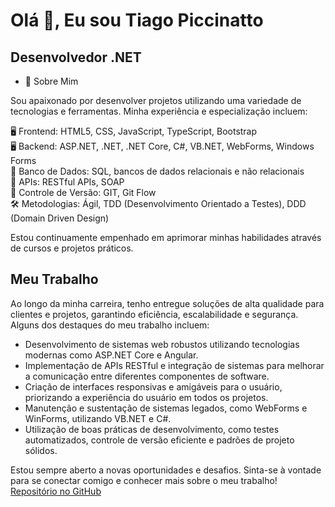 # Olá 👋, Eu sou Tiago Piccinatto
## Desenvolvedor .NET

- 📄 Sobre Mim

Sou apaixonado por desenvolver projetos utilizando uma variedade de tecnologias e ferramentas. Minha experiência e especialização incluem:

🖥️ Frontend: HTML5, CSS, JavaScript, TypeScript, Bootstrap  
🖥️ Backend: ASP.NET, .NET, .NET Core, C#, VB.NET, WebForms, Windows Forms  
💾 Banco de Dados: SQL, bancos de dados relacionais e não relacionais  
🚀 APIs: RESTful APIs, SOAP  
🔄 Controle de Versão: GIT, Git Flow  
🛠️ Metodologias: Ágil, TDD (Desenvolvimento Orientado a Testes), DDD (Domain Driven Design)  

Estou continuamente empenhado em aprimorar minhas habilidades através de cursos e projetos práticos.

## Meu Trabalho

Ao longo da minha carreira, tenho entregue soluções de alta qualidade para clientes e projetos, garantindo eficiência, escalabilidade e segurança. Alguns dos destaques do meu trabalho incluem:

- Desenvolvimento de sistemas web robustos utilizando tecnologias modernas como ASP.NET Core e Angular.
- Implementação de APIs RESTful e integração de sistemas para melhorar a comunicação entre diferentes componentes de software.
- Criação de interfaces responsivas e amigáveis para o usuário, priorizando a experiência do usuário em todos os projetos.
- Manutenção e sustentação de sistemas legados, como WebForms e WinForms, utilizando VB.NET e C#.
- Utilização de boas práticas de desenvolvimento, como testes automatizados, controle de versão eficiente e padrões de projeto sólidos.

Estou sempre aberto a novas oportunidades e desafios. Sinta-se à vontade para se conectar comigo e conhecer mais sobre o meu trabalho! [Repositório no GitHub](https://github.com/TiagoPiccinatto?tab=repositories)

